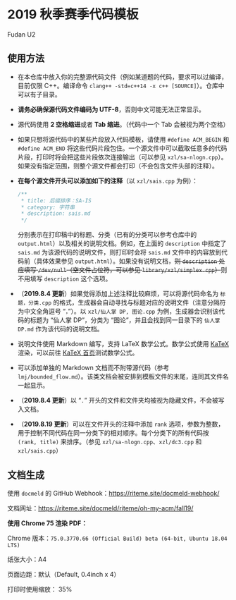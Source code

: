 # 2019 秋季赛季代码模板

Fudan U2

## 使用方法

* 在本仓库中放入你的完整源代码文件（例如某道题的代码，要求可以过编译，目前仅限 C++。编译命令 `clang++ -std=c++14 -x c++ [SOURCE]`）。仓库中可以有子目录。

* **请务必确保源代码文件编码为 UTF-8**，否则中文可能无法正常显示。

* 源代码使用 **2 空格缩进**或者 **Tab 缩进**。（代码中一个 Tab 会被视为两个空格）

* 如果只想将源代码中的某些片段放入代码模板，请使用 `#define ACM_BEGIN` 和 `#define ACM_END` 将这些代码片段包住。一个源文件中可以截取任意多的代码片段，打印时将会把这些片段依次连接输出（可以参见 `xzl/sa-nlogn.cpp`）。如果没有指定范围，则整个源文件都会打印（不会包含文件头部的注释）。

* **在每个源文件开头可以添加如下的注释**（以 `xzl/sais.cpp` 为例）：

    ```c++
    /**
     * title: 后缀排序：SA-IS
     * category: 字符串
     * description: sais.md
     */
    ```

    分别表示在打印稿中的标题、分类（已有的分类可以参考仓库中的 `output.html`）以及相关的说明文档。例如，在上面的 `description` 中指定了 `sais.md` 为该源代码的说明文件，则打印时会将 `sais.md` 文件中的内容放到代码前（具体效果参见 `output.html`）。如果没有说明文档，<del>则 `description` 处应填写 `/dev/null`（空文件占位符，可以参见 `library/xzl/simplex.cpp`）</del>则不用填写 `description` 这个选项。

* （**2019.8.4 更新**）如果觉得添加上述注释比较麻烦，可以将源代码命名为 `标题，分类.cpp` 的格式，生成器会自动寻找与标题对应的说明文件（注意分隔符为中文全角逗号 “`，`”）。以 `xzl/仙人掌 DP, 图论.cpp` 为例，生成器会识别该代码的标题为 “仙人掌 DP”，分类为 “图论”，并且会找到同一目录下的 `仙人掌 DP.md` 作为该代码的说明文档。

* 说明文件使用 Markdown 编写，支持 LaTeX 数学公式。数学公式使用 [KaTeX](https://katex.org) 渲染，可以前往 [KaTeX 首页](https://katex.org)测试数学公式。

* 可以添加单独的 Markdown 文档而不附带源代码（参考 `lmj/bounded_flow.md`）。该类文档会被安排到模板文件的末尾，连同其文件名一起显示。

* （**2019.8.4 更新**）以 “`.`” 开头的文件和文件夹均被视为隐藏文件，不会被写入文档。

* （**2019.8.19 更新**）可以在文件开头的注释中添加 `rank` 选项，参数为整数，用于控制不同代码在同一分类下的相对顺序。每个分类下的所有代码按 `(rank, title)` 来排序。（参见 `xzl/sa-nlogn.cpp`、`xzl/dc3.cpp` 和 `xzl/sais.cpp`）

## 文档生成

使用 `docmeld` 的 GitHub Webhook：<https://riteme.site/docmeld-webhook/>

文档网址：<https://riteme.site/docmeld/riteme/oh-my-acm/fall19/>

**使用 Chrome 75 渲染 PDF：**

Chrome 版本：`75.0.3770.66 (Official Build) beta (64-bit, Ubuntu 18.04 LTS)`

纸张大小：A4

页面边距：默认（Default, 0.4inch x 4）

打印时使用缩放： 35%
